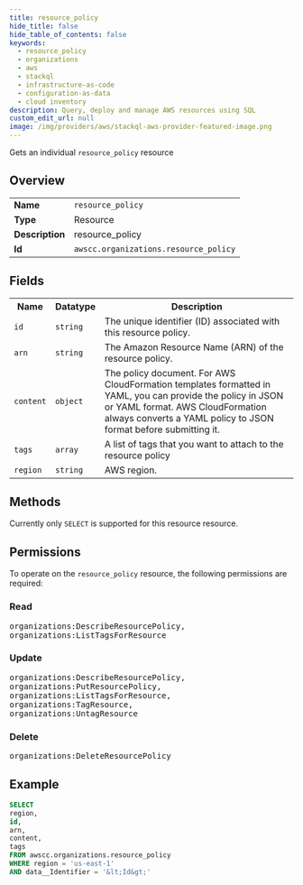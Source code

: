 ```yaml
---
title: resource_policy
hide_title: false
hide_table_of_contents: false
keywords:
  - resource_policy
  - organizations
  - aws
  - stackql
  - infrastructure-as-code
  - configuration-as-data
  - cloud inventory
description: Query, deploy and manage AWS resources using SQL
custom_edit_url: null
image: /img/providers/aws/stackql-aws-provider-featured-image.png
---
```

Gets an individual <code>resource_policy</code> resource

## Overview
<table><tbody>
<tr><td><b>Name</b></td><td><code>resource_policy</code></td></tr>
<tr><td><b>Type</b></td><td>Resource</td></tr>
<tr><td><b>Description</b></td><td>resource_policy</td></tr>
<tr><td><b>Id</b></td><td><code>awscc.organizations.resource_policy</code></td></tr>
</tbody></table>

## Fields
<table><tbody>
<tr><th>Name</th><th>Datatype</th><th>Description</th></tr>
<tr><td><code>id</code></td><td><code>string</code></td><td>The unique identifier (ID) associated with this resource policy.</td></tr>
<tr><td><code>arn</code></td><td><code>string</code></td><td>The Amazon Resource Name (ARN) of the resource policy.</td></tr>
<tr><td><code>content</code></td><td><code>object</code></td><td>The policy document. For AWS CloudFormation templates formatted in YAML, you can provide the policy in JSON or YAML format. AWS CloudFormation always converts a YAML policy to JSON format before submitting it.</td></tr>
<tr><td><code>tags</code></td><td><code>array</code></td><td>A list of tags that you want to attach to the resource policy</td></tr>
<tr><td><code>region</code></td><td><code>string</code></td><td>AWS region.</td></tr>

</tbody></table>

## Methods
Currently only <code>SELECT</code> is supported for this resource resource.

## Permissions

To operate on the <code>resource_policy</code> resource, the following permissions are required:

### Read
<pre>
organizations:DescribeResourcePolicy,
organizations:ListTagsForResource</pre>

### Update
<pre>
organizations:DescribeResourcePolicy,
organizations:PutResourcePolicy,
organizations:ListTagsForResource,
organizations:TagResource,
organizations:UntagResource</pre>

### Delete
<pre>
organizations:DeleteResourcePolicy</pre>


## Example
```sql
SELECT
region,
id,
arn,
content,
tags
FROM awscc.organizations.resource_policy
WHERE region = 'us-east-1'
AND data__Identifier = '&lt;Id&gt;'
```
